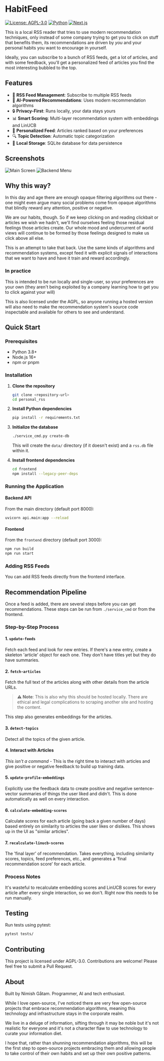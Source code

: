 # HabitFeed

[![License: AGPL-3.0](https://img.shields.io/badge/License-AGPL%203.0-green.svg)](https://opensource.org/licenses/AGPL-3.0)
[![Python](https://img.shields.io/badge/python-3.8+-blue.svg)](https://www.python.org/downloads/)
[![Next.js](https://img.shields.io/badge/Next.js-13+-black.svg)](https://nextjs.org/)

This is a local RSS reader that tries to use modern recommendation techniques, only instead of some company trying to get you to click on stuff that benefits them, its recommendations are driven by *you* and your personal habits you want to encourage in yourself.

Ideally, you can subscribe to a bunch of RSS feeds, get a lot of articles, and with some feedback, you'll get a personalized feed of articles you find the most interesting bubbled to the top.

## Features

- 📰 **RSS Feed Management**: Subscribe to multiple RSS feeds
- 🤖 **AI-Powered Recommendations**: Uses modern recommendation algorithms
- 🔒 **Privacy-First**: Runs locally, your data stays yours
- 📊 **Smart Scoring**: Multi-layer recommendation system with embeddings and LinUCB
- 🎯 **Personalized Feed**: Articles ranked based on your preferences
- 🔍 **Topic Detection**: Automatic topic categorization
- 💾 **Local Storage**: SQLite database for data persistence

## Screenshots

![Main Screen](screenshots/Screenshot-main-screen.png)
![Backend Menu](screenshots/Screenshot-backend-menu.png)

## Why this way?

In this day and age there are enough opaque filtering algorithms out there - one might even argue many social problems come from opaque algorithms that blindly reward any attention, positive or negative.

We are our habits, though. So if we keep clicking on and reading clickbait or articles we wish we hadn't, we'll find ourselves feeling those residual feelings those articles create. Our whole mood and undercurrent of world views will continue to be formed by those feelings designed to make us click above all else.

This is an attempt to take that back. Use the same kinds of algorithms and recommendation systems, except feed it with explicit signals of interactions that we want to have and have it train and reward accordingly.

### In practice

This is intended to be run locally and single-user, so your preferences are your own (they aren't being exploited by a company learning how to get you to click against your will)

This is also licensed under the AGPL, so anyone running a hosted version will also need to make the recommendation system's source code inspectable and available for others to see and understand.

## Quick Start

### Prerequisites

- Python 3.8+
- Node.js 16+
- npm or pnpm

### Installation

1. **Clone the repository**
   ```bash
   git clone <repository-url>
   cd personal_rss
   ```

2. **Install Python dependencies**
   ```bash
   pip install -r requirements.txt
   ```

3. **Initialize the database**
   ```bash
   ./service_cmd.py create-db
   ```
   This will create the `data/` directory (if it doesn't exist) and a `rss.db` file within it.

4. **Install frontend dependencies**
   ```bash
   cd frontend
   npm install --legacy-peer-deps
   ```

### Running the Application

#### Backend API
From the main directory (default port 8000):
```bash
uvicorn api.main:app --reload
```

#### Frontend
From the `frontend` directory (default port 3000):
```bash
npm run build
npm run start
```

### Adding RSS Feeds
You can add RSS feeds directly from the frontend interface.

## Recommendation Pipeline

Once a feed is added, there are several steps before you can get recommendations. These steps can be run from `./service_cmd` or from the frontend.

### Step-by-Step Process

#### 1. `update-feeds`
Fetch each feed and look for new entries. If there's a new entry, create a skeleton 'article' object for each one. They don't have titles yet but they do have summaries.

#### 2. `fetch-articles`
Fetch the full text of the articles along with other details from the article URLs.

> **⚠️ Note**: This is also why this should be hosted locally. There are ethical and legal complications to scraping another site and hosting the content.

This step also generates embeddings for the articles.

#### 3. `detect-topics`
Detect all the topics of the given article.

#### 4. Interact with Articles
*This isn't a command* - This is the right time to interact with articles and give positive or negative feedback to build up training data.

#### 5. `update-profile-embeddings`
Explicitly use the feedback data to create positive and negative sentence-vector summaries of things the user liked and didn't. This is done automatically as well on every interaction.

#### 6. `calculate-embedding-scores`
Calculate scores for each article (going back a given number of days) based entirely on similarity to articles the user likes or dislikes. This shows up in the UI as "similar articles".

#### 7. `recalculate-linucb-scores`
The 'final layer' of recommendation. Takes everything, including similarity scores, topics, feed preferences, etc., and generates a 'final recommendation score' for each article.

### Process Notes

It's wasteful to recalculate embedding scores and LinUCB scores for every article after every single interaction, so we don't. Right now this needs to be run manually.

## Testing

Run tests using pytest:
```bash
pytest tests/
```

## Contributing

This project is licensed under AGPL-3.0. Contributions are welcome! Please feel free to submit a Pull Request.

## About

Built by Nimish Gåtam. Programmer, AI and tech enthusiast.

While I love open-source, I've noticed there are very few open-source projects that embrace recommendation algorithms, meaning this technology and infrastructure stays in the corporate realm.

We live in a deluge of information, sifting through it may be noble but it's not realistic for everyone and it's not a character flaw to use technology to curate your information diet.

I hope that, rather than shunning recommendation algorithms, this will be the first step to open-source projects embracing them and allowing people to take control of their own habits and set up their own positive patterns.
